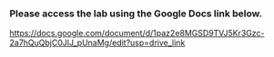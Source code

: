 ### Please access the lab using the Google Docs link below.
https://docs.google.com/document/d/1paz2e8MGSD9TVJ5Kr3Gzc-2a7hQuQbjC0JlJ_pUnaMg/edit?usp=drive_link
